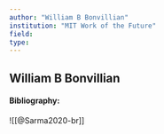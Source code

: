 ```yaml
---
author: "William B Bonvillian"
institution: "MIT Work of the Future"
field:
type:
---
```


## William B Bonvillian
#### Bibliography:

![[@Sarma2020-br]]